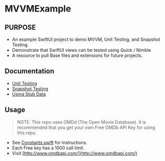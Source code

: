 # MVVMExample
## PURPOSE
* An example SwiftUI project to demo MVVM, Unit Testing, and Snapshot Testing.
* Demonstrate that SwiftUI views can be tested using Quick / Nimble
* A resource to pull Base files and extensions for future projects.

## Documentation
* [Unit Testing](Documentation/UnitTesting.md)
* [Snapshot Testing](Documentation/SnapshotTesting.md)
* [Using Stub Data](Documentation/UsingStubData.md)

## Usage
> NOTE: This repo uses OMDd (The Open Movie Database). It is recommended that you get your own Free OMDb API Key for using this repo.
* See [Constants.swift](/Shared/Constants/Constants.swift) for instructions.
* Each Free key has a 1000 call limit.
* Visit [http://www.omdbapi.com/](http://www.omdbapi.com/)

